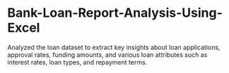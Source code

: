 # Bank-Loan-Report-Analysis-Using-Excel
Analyzed the loan dataset to extract key insights about loan applications, approval rates, funding amounts, and various loan attributes such as interest rates, loan types, and repayment terms.
